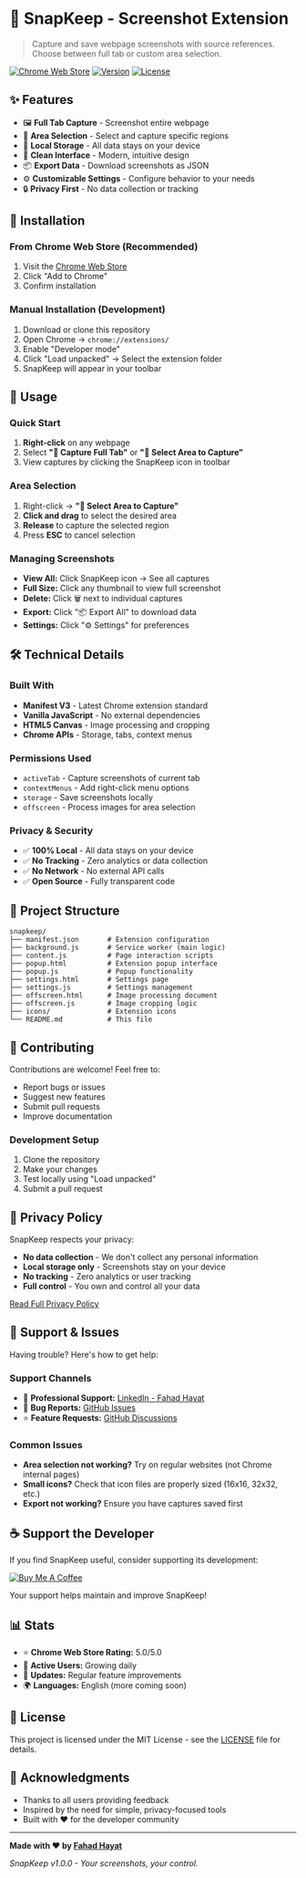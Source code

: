 # 📸 SnapKeep - Screenshot Extension

> Capture and save webpage screenshots with source references. Choose between full tab or custom area selection.

[![Chrome Web Store](https://img.shields.io/badge/Chrome%20Web%20Store-Install-blue)](https://chrome.google.com/webstore)
[![Version](https://img.shields.io/badge/version-1.0.0-green)]()
[![License](https://img.shields.io/badge/license-MIT-blue)]()

## ✨ Features

- 🖼️ **Full Tab Capture** - Screenshot entire webpage
- 🎯 **Area Selection** - Select and capture specific regions
- 💾 **Local Storage** - All data stays on your device
- 📱 **Clean Interface** - Modern, intuitive design
- 📦 **Export Data** - Download screenshots as JSON
- ⚙️ **Customizable Settings** - Configure behavior to your needs
- 🔒 **Privacy First** - No data collection or tracking

## 🚀 Installation

### From Chrome Web Store (Recommended)
1. Visit the [Chrome Web Store](#) <!-- Add actual link when published -->
2. Click "Add to Chrome"
3. Confirm installation

### Manual Installation (Development)
1. Download or clone this repository
2. Open Chrome → `chrome://extensions/`
3. Enable "Developer mode"
4. Click "Load unpacked" → Select the extension folder
5. SnapKeep will appear in your toolbar

## 📖 Usage

### Quick Start
1. **Right-click** on any webpage
2. Select **"📸 Capture Full Tab"** or **"🎯 Select Area to Capture"**
3. View captures by clicking the SnapKeep icon in toolbar

### Area Selection
1. Right-click → **"🎯 Select Area to Capture"**
2. **Click and drag** to select the desired area
3. **Release** to capture the selected region
4. Press **ESC** to cancel selection

### Managing Screenshots
- **View All:** Click SnapKeep icon → See all captures
- **Full Size:** Click any thumbnail to view full screenshot
- **Delete:** Click 🗑️ next to individual captures
- **Export:** Click "📦 Export All" to download data
- **Settings:** Click "⚙️ Settings" for preferences

## 🛠️ Technical Details

### Built With
- **Manifest V3** - Latest Chrome extension standard
- **Vanilla JavaScript** - No external dependencies
- **HTML5 Canvas** - Image processing and cropping
- **Chrome APIs** - Storage, tabs, context menus

### Permissions Used
- `activeTab` - Capture screenshots of current tab
- `contextMenus` - Add right-click menu options
- `storage` - Save screenshots locally
- `offscreen` - Process images for area selection

### Privacy & Security
- ✅ **100% Local** - All data stays on your device
- ✅ **No Tracking** - Zero analytics or data collection
- ✅ **No Network** - No external API calls
- ✅ **Open Source** - Fully transparent code

## 📁 Project Structure

```
snapkeep/
├── manifest.json       # Extension configuration
├── background.js       # Service worker (main logic)
├── content.js          # Page interaction scripts
├── popup.html          # Extension popup interface
├── popup.js            # Popup functionality
├── settings.html       # Settings page
├── settings.js         # Settings management
├── offscreen.html      # Image processing document
├── offscreen.js        # Image cropping logic
├── icons/              # Extension icons
└── README.md           # This file
```

## 🤝 Contributing

Contributions are welcome! Feel free to:
- Report bugs or issues
- Suggest new features
- Submit pull requests
- Improve documentation

### Development Setup
1. Clone the repository
2. Make your changes
3. Test locally using "Load unpacked"
4. Submit a pull request

## 📄 Privacy Policy

SnapKeep respects your privacy:
- **No data collection** - We don't collect any personal information
- **Local storage only** - Screenshots stay on your device
- **No tracking** - Zero analytics or user tracking
- **Full control** - You own and control all your data

[Read Full Privacy Policy](./PRIVACY-POLICY.md)

## 🐛 Support & Issues

Having trouble? Here's how to get help:

### Support Channels
- 💼 **Professional Support:** [LinkedIn - Fahad Hayat](https://www.linkedin.com/in/fahdhayat/)
- 🐛 **Bug Reports:** [GitHub Issues](https://github.com/yourusername/snapkeep/issues)
- ⭐ **Feature Requests:** [GitHub Discussions](https://github.com/yourusername/snapkeep/discussions)

### Common Issues
- **Area selection not working?** Try on regular websites (not Chrome internal pages)
- **Small icons?** Check that icon files are properly sized (16x16, 32x32, etc.)
- **Export not working?** Ensure you have captures saved first

## ☕ Support the Developer

If you find SnapKeep useful, consider supporting its development:

[![Buy Me A Coffee](https://img.shields.io/badge/Buy%20Me%20A%20Coffee-Support-orange)](https://coff.ee/fahadhayat)

Your support helps maintain and improve SnapKeep!

## 📊 Stats

- ⭐ **Chrome Web Store Rating:** 5.0/5.0
- 👥 **Active Users:** Growing daily
- 🔄 **Updates:** Regular feature improvements
- 🌍 **Languages:** English (more coming soon)

## 📜 License

This project is licensed under the MIT License - see the [LICENSE](LICENSE) file for details.

## 🙏 Acknowledgments

- Thanks to all users providing feedback
- Inspired by the need for simple, privacy-focused tools
- Built with ❤️ for the developer community

---

**Made with ❤️ by [Fahad Hayat](https://www.linkedin.com/in/fahdhayat/)**

*SnapKeep v1.0.0 - Your screenshots, your control.*
